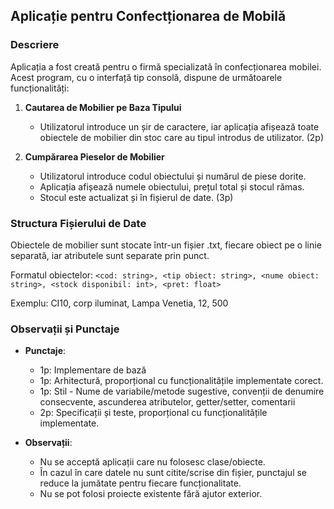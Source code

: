 ## Aplicație pentru Confectționarea de Mobilă

### Descriere
Aplicația a fost creată pentru o firmă specializată în confecționarea mobilei. Acest program, cu o interfață tip consolă, dispune de următoarele funcționalități:

1. **Cautarea de Mobilier pe Baza Tipului**
   - Utilizatorul introduce un șir de caractere, iar aplicația afișează toate obiectele de mobilier din stoc care au tipul introdus de utilizator. (2p)

2. **Cumpărarea Pieselor de Mobilier**
   - Utilizatorul introduce codul obiectului și numărul de piese dorite.
   - Aplicația afișează numele obiectului, prețul total și stocul rămas.
   - Stocul este actualizat și în fișierul de date. (3p)

### Structura Fișierului de Date
Obiectele de mobilier sunt stocate într-un fișier .txt, fiecare obiect pe o linie separată, iar atributele sunt separate prin punct.

Formatul obiectelor:
`<cod: string>, <tip obiect: string>, <nume obiect: string>, <stock disponibil: int>, <pret: float>`

Exemplu: CI10, corp iluminat, Lampa Venetia, 12, 500


### Observații și Punctaje

- **Punctaje**:
  - 1p: Implementare de bază
  - 1p: Arhitectură, proporțional cu funcționalitățile implementate corect.
  - 1p: Stil - Nume de variabile/metode sugestive, convenții de denumire consecvente, ascunderea atributelor, getter/setter, comentarii
  - 2p: Specificații și teste, proporțional cu funcționalitățile implementate.

- **Observații**:
  - Nu se acceptă aplicații care nu folosesc clase/obiecte.
  - În cazul în care datele nu sunt citite/scrise din fișier, punctajul se reduce la jumătate pentru fiecare funcționalitate.
  - Nu se pot folosi proiecte existente fără ajutor exterior.
